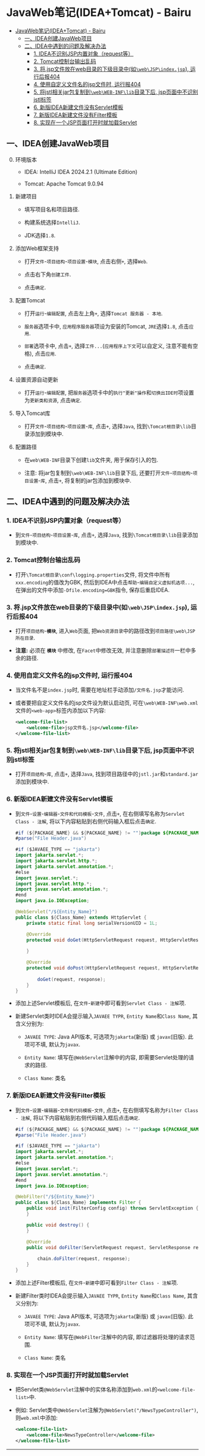 # JavaWeb笔记(IDEA+Tomcat) - Bairu

- [JavaWeb笔记(IDEA+Tomcat) - Bairu](#javaweb笔记ideatomcat---bairu)
  - [一、IDEA创建JavaWeb项目](#一idea创建javaweb项目)
  - [二、IDEA中遇到的问题及解决办法](#二idea中遇到的问题及解决办法)
    - [1. IDEA不识别JSP内置对象（request等）](#1-idea不识别jsp内置对象request等)
    - [2. Tomcat控制台输出乱码](#2-tomcat控制台输出乱码)
    - [3. 将.jsp文件放在web目录的下级目录中(如`\web\JSP\index.jsp`), 运行后报404](#3-将jsp文件放在web目录的下级目录中如webjspindexjsp-运行后报404)
    - [4. 使用自定义文件名的jsp文件时, 运行报404](#4-使用自定义文件名的jsp文件时-运行报404)
    - [5. 将jstl相关jar包复制到`\web\WEB-INF\lib`目录下后, jsp页面中不识别jstl标签](#5-将jstl相关jar包复制到webweb-inflib目录下后-jsp页面中不识别jstl标签)
    - [6. 新版IDEA新建文件没有Servlet模板](#6-新版idea新建文件没有servlet模板)
    - [7. 新版IDEA新建文件没有Filter模板](#7-新版idea新建文件没有filter模板)
    - [8. 实现在一个JSP页面打开时就加载Servlet](#8-实现在一个jsp页面打开时就加载servlet)

## 一、IDEA创建JavaWeb项目

0. 环境版本

    - IDEA: IntelliJ IDEA 2024.2.1 (Ultimate Edition)

    - Tomcat: Apache Tomcat 9.0.94

1. 新建项目

   - 填写项目名和项目路径.

   - 构建系统选择`IntelliJ`.

   - JDK选择`1.8`.

2. 添加Web框架支持

    - 打开`文件`-`项目结构`-`项目设置`-`模块`, 点击右侧`+`, 选择`Web`.
    
    - 点击右下角`创建工件`.
    
    - 点击`确定`.

3. 配置Tomcat

    - 打开`运行`-`编辑配置`, 点击左上角`+`, 选择`Tomcat 服务器 - 本地`.
    
    - `服务器`选项卡中, `应用程序服务器`项设为安装的Tomcat, `JRE`选择`1.8`, 点击`应用`.
    
    - `部署`选项卡中, 点击`+`, 选择`工件...`(`应用程序上下文`可以自定义, 注意不能有空格), 点击`应用`.
    
    - 点击`确定`.

4. 设置资源自动更新

    - 打开`运行`-`编辑配置`, 把`服务器`选项卡中的`执行"更新"操作`和`切换出IDE时`项设置为`更新类和资源`, 点击`确定`.

5. 导入Tomcat库

    - 打开`文件`-`项目结构`-`项目设置`-`库`, 点击`+`, 选择`Java`, 找到`\Tomcat根目录\lib`目录添加到模块中.

6. 配置路径

    - 在`web\WEB-INF`目录下创建`lib`文件夹, 用于保存引入的包.

    - 注意: 将jar包复制到`\web\WEB-INF\lib`目录下后, 还要打开`文件`-`项目结构`-`项目设置`-`库`, 点击`+`, 将复制的jar包添加到模块中.

## 二、IDEA中遇到的问题及解决办法

### 1. IDEA不识别JSP内置对象（request等）  

- 到`文件`-`项目结构`-`项目设置`-`库`, 点击`+`, 选择`Java`, 找到`\Tomcat根目录\lib`目录添加到模块中.

### 2. Tomcat控制台输出乱码

- 打开`\Tomcat根目录\conf\logging.properties`文件, 将文件中所有`xxx.encoding`的值改为GBK, 然后到IDEA中点击`帮助`-`编辑自定义虚拟机选项...`, 在弹出的文件中添加`-Dfile.encoding=GBK`指令, 保存后重启IDEA.

### 3. 将.jsp文件放在web目录的下级目录中(如`\web\JSP\index.jsp`), 运行后报404

- 打开`项目结构`-**`模块`**, 进入`Web`页面, 把`Web资源目录`中的路径改到`项目路径\web\JSP所在目录`.

- **注意:** 必须在 **`模块`** 中修改, 在`Facet`中修改无效, 并注意删除`部署描述符`一栏中多余的路径.

### 4. 使用自定义文件名的jsp文件时, 运行报404

- 当文件名不是`index.jsp`时, 需要在地址栏手动添加`/文件名.jsp`才能访问.

- 或者要把自定义文件名的jsp文件设为默认启动页, 可在`\web\WEB-INF\web.xml`文件的`<web-app>`标签内添加以下内容:

    ```xml
    <welcome-file-list>
        <welcome-file>jsp文件名.jsp</welcome-file>
    </welcome-file-list>
    ```

### 5. 将jstl相关jar包复制到`\web\WEB-INF\lib`目录下后, jsp页面中不识别jstl标签

- 打开`项目结构`-`库`, 点击`+`, 选择`Java`, 找到项目路径中的`jstl.jar`和`standard.jar`添加到模块中.

### 6. 新版IDEA新建文件没有Servlet模板

- 到`文件`-`设置`-`编辑器`-`文件和代码模板`-`文件`, 点击`+`, 在右侧填写名称为`Servlet Class - 注解`, 将以下内容粘贴到右侧代码输入框后点击`确定`.

    ```java
    #if (${PACKAGE_NAME} && ${PACKAGE_NAME} != "")package ${PACKAGE_NAME};#end
    #parse("File Header.java")

    #if ($JAVAEE_TYPE == "jakarta")
    import jakarta.servlet.*;
    import jakarta.servlet.http.*;
    import jakarta.servlet.annotation.*;
    #else
    import javax.servlet.*;
    import javax.servlet.http.*;
    import javax.servlet.annotation.*;
    #end
    import java.io.IOException;

    @WebServlet("/${Entity_Name}")
    public class ${Class_Name} extends HttpServlet {
        private static final long serialVersionUID = 1L;

        @Override
        protected void doGet(HttpServletRequest request, HttpServletResponse response) throws ServletException, IOException {
            
        }

        @Override
        protected void doPost(HttpServletRequest request, HttpServletResponse response) throws ServletException, IOException {
            
            doGet(request, response);
        }
    }
    ```

- 添加上述Servlet模板后, 在`文件`-`新建`中即可看到`Servlet Class - 注解`项. 

- 新建Servlet类时IDEA会提示输入`JAVAEE TYPR`, `Entity Name`和`Class Name`, 其含义分别为:

  - `JAVAEE TYPE`: Java API版本, 可选项为`jakarta`(新版) 或 `javax`(旧版). 此项可不填, 默认为`javax`.

  - `Entity Name`: 填写在`@WebServlet`注解中的内容, 即需要Servlet处理的请求的路径.

  - `Class Name`: 类名

### 7. 新版IDEA新建文件没有Filter模板

- 到`文件`-`设置`-`编辑器`-`文件和代码模板`-`文件`, 点击`+`, 在右侧填写名称为`Filter Class - 注解`, 将以下内容粘贴到右侧代码输入框后点击`确定`.

    ```java
    #if (${PACKAGE_NAME} && ${PACKAGE_NAME} != "")package ${PACKAGE_NAME};#end
    #parse("File Header.java")

    #if ($JAVAEE_TYPE == "jakarta")
    import jakarta.servlet.*;
    import jakarta.servlet.annotation.*;
    #else
    import javax.servlet.*;
    import javax.servlet.annotation.*;
    #end
    import java.io.IOException;

    @WebFilter("/${Entity_Name}")
    public class ${Class_Name} implements Filter {
        public void init(FilterConfig config) throws ServletException {
        }

        public void destroy() {
        }

        @Override
        public void doFilter(ServletRequest request, ServletResponse response, FilterChain chain) throws ServletException, IOException {
            
            chain.doFilter(request, response);
        }
    }
    ```

- 添加上述Filter模板后, 在`文件`-`新建`中即可看到`Filter Class - 注解`项. 

- 新建Filter类时IDEA会提示输入`JAVAEE TYPR`, `Entity Name`和`Class Name`, 其含义分别为:

  - `JAVAEE TYPE`: Java API版本, 可选项为`jakarta`(新版) 或 `javax`(旧版). 此项可不填, 默认为`javax`.

  - `Entity Name`: 填写在`@WebFilter`注解中的内容, 即过滤器将处理的请求范围.

  - `Class Name`: 类名

### 8. 实现在一个JSP页面打开时就加载Servlet

- 把Servlet类`@WebServlet`注解中的实体名称添加到`web.xml`的`<welcome-file-list>`中.

- 例如: Servlet类中`@WebServlet`注解为`@WebServlet("/NewsTypeController")`, 则`web.xml`中添加:

    ```xml
    <welcome-file-list>
        <welcome-file>NewsTypeController</welcome-file>
    </welcome-file-list>
    ```
- - -
